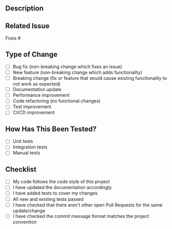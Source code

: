 ## Description
<!-- Provide a brief description of the changes introduced by this PR -->

## Related Issue
<!-- Link to the related issue(s) -->
Fixes #

## Type of Change
<!-- Mark with an `x` all the checkboxes that apply -->
- [ ] Bug fix (non-breaking change which fixes an issue)
- [ ] New feature (non-breaking change which adds functionality)
- [ ] Breaking change (fix or feature that would cause existing functionality to not work as expected)
- [ ] Documentation update
- [ ] Performance improvement
- [ ] Code refactoring (no functional changes)
- [ ] Test improvement
- [ ] CI/CD improvement

## How Has This Been Tested?
<!-- Describe the tests that you ran to verify your changes -->
- [ ] Unit tests
- [ ] Integration tests
- [ ] Manual tests

## Checklist
<!-- Mark with an `x` all the checkboxes that apply -->
- [ ] My code follows the code style of this project
- [ ] I have updated the documentation accordingly
- [ ] I have added tests to cover my changes
- [ ] All new and existing tests passed
- [ ] I have checked that there aren't other open Pull Requests for the same update/change
- [ ] I have checked the commit message format matches the project convention